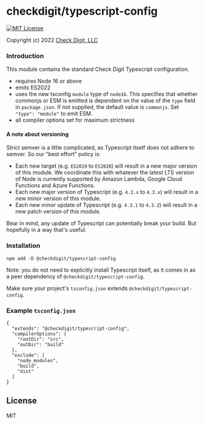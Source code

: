 # checkdigit/typescript-config 

[![MIT License](https://img.shields.io/github/license/checkdigit/typescript-config)](https://github.com/checkdigit/typescript-config/blob/master/LICENSE.txt)

Copyright (c) 2022 [Check Digit, LLC](https://checkdigit.com)

### Introduction

This module contains the standard Check Digit Typescript configuration.
- requires Node 16 or above
- emits ES2022
- uses the new tsconfig `module` type of `node16`.  This specifies that whether commonjs or ESM is emitted is dependent
  on the value of the `type` field in `package.json`.  If not supplied, the default value is `commonjs`.
  Set `"type": "module"` to emit ESM.
- all compiler options set for maximum strictness

#### A note about versioning

Strict semver is a little complicated, as Typescript itself does not adhere to semver.  So our "best effort" policy is:

- Each new target (e.g. `ES2019` to `ES2020`) will result in a new major version of this module.  We coordinate this
  with whatever the latest LTS version of Node is currently supported by Amazon Lambda, Google Cloud Functions
  and Azure Functions.
- Each new major version of Typescript (e.g. `4.2.x` to `4.3.x`) will result in a new minor version of this module.
- Each new minor update of Typescript (e.g. `4.3.1` to `4.3.2`) will result in a new patch version of this module.

Bear in mind, any update of Typescript can potentially break your build.  But hopefully in a way that's useful.

### Installation

```
npm add -D @checkdigit/typescript-config
```

Note: you do not need to explicitly install Typescript itself, as it comes in as a peer dependency of `@checkdigit/typescript-config`.

Make sure your project's `tsconfig.json` extends `@checkdigit/typescript-config`.

### Example `tsconfig.json`

```
{
  "extends": "@checkdigit/typescript-config",
  "compilerOptions": {
    "rootDir": "src",
    "outDir": "build"
  },
  "exclude": [
    "node_modules",
    "build",
    "dist"
  ]
}
```

## License

MIT
